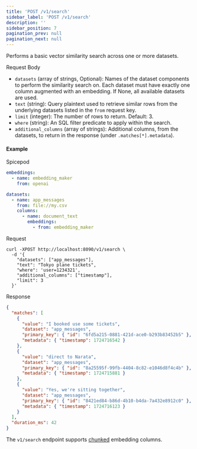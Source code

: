 ```yaml
---
title: 'POST /v1/search'
sidebar_label: 'POST /v1/search'
description: ''
sidebar_position: 7
pagination_prev: null
pagination_next: null
---
```


Performs a basic vector similarity search across one or more datasets.

Request Body

- `datasets` (array of strings, Optional): Names of the dataset components to perform the similarity search on. Each dataset must have exactly one column augmented with an embedding. If None, all available datasets are used.
- `text` (string): Query plaintext used to retrieve similar rows from the underlying datasets listed in the `from` request key.
- `limit` (integer): The number of rows to return. Default: 3.
- `where` (string): An SQL filter predicate to apply within the search.
- `additional_columns` (array of strings): Additional columns, from the datasets, to return in the response (under `.matches[*].metadata`).

#### Example

Spicepod

```yaml
embeddings:
  - name: embedding_maker
    from: openai

datasets:
  - name: app_messages
    from: file://my.csv
    columns:
      - name: document_text
        embeddings:
          - from: embedding_maker
```

Request

```shell
curl -XPOST http://localhost:8090/v1/search \
  -d '{
    "datasets": ["app_messages"],
    "text": "Tokyo plane tickets",
    "where": 'user=1234321',
    "additional_columns": ["timestamp"],
    "limit": 3
  }'
```

Response

```json
{
  "matches": [
    {
      "value": "I booked use some tickets",
      "dataset": "app_messages",
      "primary_key": { "id": "6fd5a215-0881-421d-ace0-b293b83452b5" },
      "metadata": { "timestamp": 1724716542 }
    },
    {
      "value": "direct to Narata",
      "dataset": "app_messages",
      "primary_key": { "id": "8a25595f-99fb-4404-8c82-e1046d8f4c4b" },
      "metadata": { "timestamp": 1724715881 }
    },
    {
      "value": "Yes, we're sitting together",
      "dataset": "app_messages",
      "primary_key": { "id": "8421ed84-b86d-4b10-b4da-7a432e8912c0" },
      "metadata": { "timestamp": 1724716123 }
    }
  ],
  "duration_ms": 42
}
```

The `v1/search` endpoint supports [chunked](/features/search/index.md#chunking) embedding columns.
